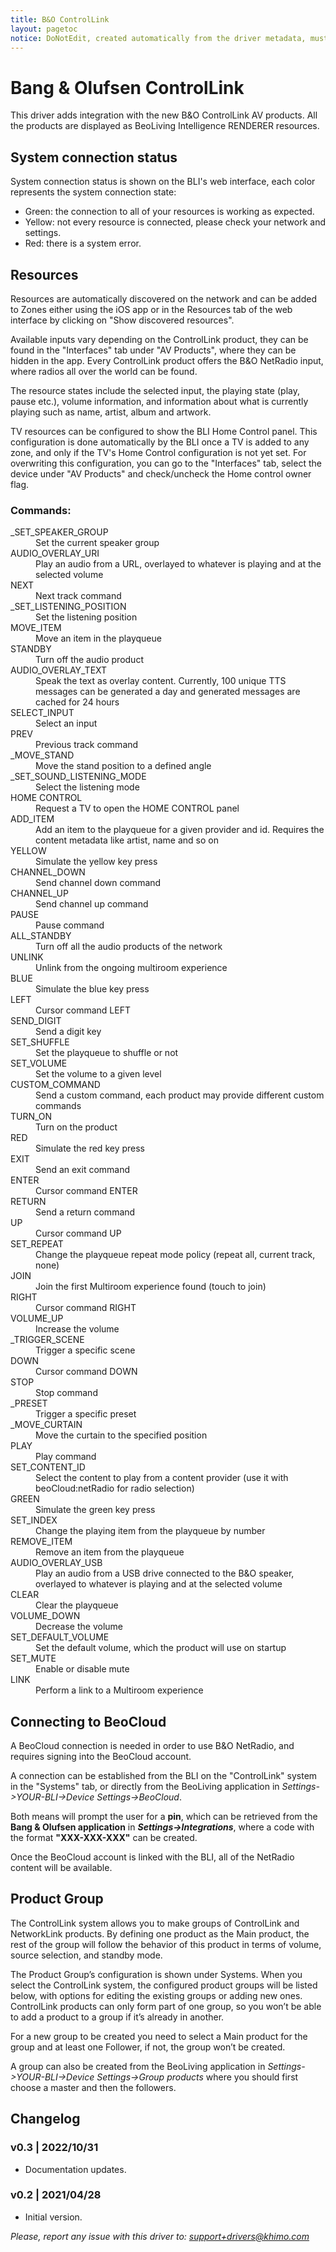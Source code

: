 ```yaml
---
title: B&O ControlLink
layout: pagetoc
notice: DoNotEdit, created automatically from the driver metadata, must be updated on the driver itself
---
```

# Bang & Olufsen ControlLink

This driver adds integration with the new B&O ControlLink AV products. All the products are displayed as BeoLiving Intelligence RENDERER resources.

## System connection status

System connection status is shown on the BLI's web interface, each color represents the system connection state:

  - Green: the connection to all of your resources is working as expected.
  - Yellow: not every resource is connected, please check your network and settings.
  - Red: there is a system error.

## Resources

Resources are automatically discovered on the network and can be added to Zones either using the iOS app or in the Resources tab of the web interface by clicking on "Show discovered resources".

Available inputs vary depending on the ControlLink product, they can be found in the "Interfaces" tab under "AV Products", where they can be hidden in the app.
Every ControlLink product offers the B&O NetRadio input, where radios all over the world can be found.

The resource states include the selected input, the playing state (play, pause etc.), volume information, and information about what is currently playing such as name, artist, album and artwork.

TV resources can be configured to show the BLI Home Control panel. This configuration is done automatically by the BLI once a TV is added to any zone, and only if the TV's Home Control configuration is not yet set.
For overwriting this configuration, you can go to the "Interfaces" tab, select the device under "AV Products" and check/uncheck the Home control owner flag. 

### Commands:
<dl>

<dt>_SET_SPEAKER_GROUP</dt><dd>Set the current speaker group</dd>
<dt>AUDIO_OVERLAY_URI</dt><dd>Play an audio from a URL, overlayed to whatever is playing and at the selected volume</dd>
<dt>NEXT</dt><dd>Next track command</dd>
<dt>_SET_LISTENING_POSITION</dt><dd>Set the listening position</dd>
<dt>MOVE_ITEM</dt><dd>Move an item in the playqueue</dd>
<dt>STANDBY</dt><dd>Turn off the audio product</dd>
<dt>AUDIO_OVERLAY_TEXT</dt><dd>Speak the text as overlay content. Currently, 100 unique TTS messages can be generated a day and generated messages are cached for 24 hours</dd>
<dt>SELECT_INPUT</dt><dd>Select an input</dd>
<dt>PREV</dt><dd>Previous track command</dd>
<dt>_MOVE_STAND</dt><dd>Move the stand position to a defined angle</dd>
<dt>_SET_SOUND_LISTENING_MODE</dt><dd>Select the listening mode</dd>
<dt>HOME CONTROL</dt><dd>Request a TV to open the HOME CONTROL panel</dd>
<dt>ADD_ITEM</dt><dd>Add an item to the playqueue for a given provider and id. Requires the content metadata like artist, name and so on</dd>
<dt>YELLOW</dt><dd>Simulate the yellow key press</dd>
<dt>CHANNEL_DOWN</dt><dd>Send channel down command</dd>
<dt>CHANNEL_UP</dt><dd>Send channel up command</dd>
<dt>PAUSE</dt><dd>Pause command</dd>
<dt>ALL_STANDBY</dt><dd>Turn off all the audio products of the network</dd>
<dt>UNLINK</dt><dd>Unlink from the ongoing multiroom experience</dd>
<dt>BLUE</dt><dd>Simulate the blue key press</dd>
<dt>LEFT</dt><dd>Cursor command LEFT</dd>
<dt>SEND_DIGIT</dt><dd>Send a digit key</dd>
<dt>SET_SHUFFLE</dt><dd>Set the playqueue to shuffle or not</dd>
<dt>SET_VOLUME</dt><dd>Set the volume to a given level</dd>
<dt>CUSTOM_COMMAND</dt><dd>Send a custom command, each product may provide different custom commands</dd>
<dt>TURN_ON</dt><dd>Turn on the product</dd>
<dt>RED</dt><dd>Simulate the red key press</dd>
<dt>EXIT</dt><dd>Send an exit command</dd>
<dt>ENTER</dt><dd>Cursor command ENTER</dd>
<dt>RETURN</dt><dd>Send a return command</dd>
<dt>UP</dt><dd>Cursor command UP</dd>
<dt>SET_REPEAT</dt><dd>Change the playqueue repeat mode policy (repeat all, current track, none)</dd>
<dt>JOIN</dt><dd>Join the first Multiroom experience found (touch to join)</dd>
<dt>RIGHT</dt><dd>Cursor command RIGHT</dd>
<dt>VOLUME_UP</dt><dd>Increase the volume</dd>
<dt>_TRIGGER_SCENE</dt><dd>Trigger a specific scene</dd>
<dt>DOWN</dt><dd>Cursor command DOWN</dd>
<dt>STOP</dt><dd>Stop command</dd>
<dt>_PRESET</dt><dd>Trigger a specific preset</dd>
<dt>_MOVE_CURTAIN</dt><dd>Move the curtain to the specified position</dd>
<dt>PLAY</dt><dd>Play command</dd>
<dt>SET_CONTENT_ID</dt><dd>Select the content to play from a content provider (use it with beoCloud:netRadio for radio selection)</dd>
<dt>GREEN</dt><dd>Simulate the green key press</dd>
<dt>SET_INDEX</dt><dd>Change the playing item from the playqueue by number</dd>
<dt>REMOVE_ITEM</dt><dd>Remove an item from the playqueue</dd>
<dt>AUDIO_OVERLAY_USB</dt><dd>Play an audio from a USB drive connected to the B&O speaker, overlayed to whatever is playing and at the selected volume</dd>
<dt>CLEAR</dt><dd>Clear the playqueue</dd>
<dt>VOLUME_DOWN</dt><dd>Decrease the volume</dd>
<dt>SET_DEFAULT_VOLUME</dt><dd>Set the default volume, which the product will use on startup</dd>
<dt>SET_MUTE</dt><dd>Enable or disable mute</dd>
<dt>LINK</dt><dd>Perform a link to a Multiroom experience</dd>
</dl>

## Connecting to BeoCloud
A BeoCloud connection is needed in order to use B&O NetRadio, and requires signing into the BeoCloud account. 

A connection can be established from the BLI on the "ControlLink" system in the "Systems" tab, or directly from the BeoLiving application in _Settings->YOUR-BLI->Device Settings->BeoCloud_.

Both means will prompt the user for a **pin**, which can be retrieved from the **Bang & Olufsen application** in **_Settings->Integrations_**, where a code with the format **"XXX-XXX-XXX"** can be created. 

Once the BeoCloud account is linked with the BLI, all of the NetRadio content will be available.

## Product Group

The ControlLink system allows you to make groups of ControlLink and NetworkLink products. By defining one product as the Main product, the rest of the group will follow the behavior of this product in terms of volume, source selection, and standby mode.

The Product Group’s configuration is shown under Systems. When you select the ControlLink system, the configured product groups will be listed below, with options for editing the existing groups or adding new ones. ControlLink products can only form part of one group, so you won’t be able to add a product to a group if it’s already in another.

For a new group to be created you need to select a Main product for the group and at least one Follower, if not, the group won’t be created.

A group can also be created from the BeoLiving application in _Settings->YOUR-BLI->Device Settings->Group products_ where you should first choose a master and then the followers.

## Changelog
### v0.3 | 2022/10/31

- Documentation updates.

### v0.2 | 2021/04/28

- Initial version.
 
*Please, report any issue with this driver to: support+drivers@khimo.com*

